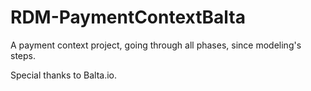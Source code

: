 # RDM-PaymentContextBalta
 A payment context project, going through all phases, since modeling's steps. 

Special thanks to Balta.io.
